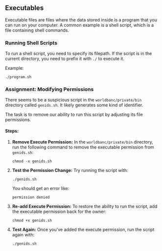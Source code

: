 ## Executables

Executable files are files where the data stored inside is a program that you can run on your computer. A common example is a shell script, which is a file containing shell commands.

### Running Shell Scripts

To run a shell script, you need to specify its filepath. If the script is in the current directory, you need to prefix it with `./` to execute it.

Example:

```
./program.sh
```

### Assignment: Modifying Permissions

There seems to be a suspicious script in the `worldbanc/private/bin` directory called `genids.sh`. It likely generates some kind of identifier.

The task is to remove our ability to run this script by adjusting its file permissions.

#### Steps:

1. **Remove Execute Permission:**
   In the `worldbanc/private/bin` directory, run the following command to remove the executable permission from `genids.sh`:

   ```
   chmod -x genids.sh
   ```

2. **Test the Permission Change:**
   Try running the script with:

   ```
   ./genids.sh
   ```

   You should get an error like:

   ```
   permission denied
   ```

3. **Re-add Execute Permission:**
   To restore the ability to run the script, add the executable permission back for the owner:

   ```
   chmod +x genids.sh
   ```

4. **Test Again:**
   Once you've added the execute permission, run the script again with:
   ```
   ./genids.sh
   ```
